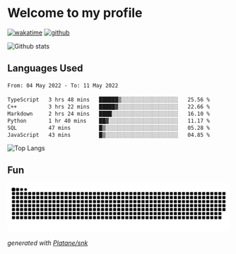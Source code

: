 # Welcome to my profile

[![wakatime](https://wakatime.com/badge/user/82c377cd-a54c-404c-b7df-177b313ca539.svg)](https://wakatime.com/@82c377cd-a54c-404c-b7df-177b313ca539)
[![github](https://img.shields.io/github/followers/xinthose?logo=github&style=plastic)](https://github.com/alanhamlett?tab=followers)

![Github stats](https://github-readme-stats.vercel.app/api?username=xinthose&show_icons=true&theme=radical&count_private=true)

## Languages Used

<!--START_SECTION:waka-->

```text
From: 04 May 2022 - To: 11 May 2022

TypeScript   3 hrs 48 mins   ██████▒░░░░░░░░░░░░░░░░░░   25.56 %
C++          3 hrs 22 mins   █████▓░░░░░░░░░░░░░░░░░░░   22.66 %
Markdown     2 hrs 24 mins   ████░░░░░░░░░░░░░░░░░░░░░   16.10 %
Python       1 hr 40 mins    ██▓░░░░░░░░░░░░░░░░░░░░░░   11.17 %
SQL          47 mins         █▒░░░░░░░░░░░░░░░░░░░░░░░   05.28 %
JavaScript   43 mins         █▒░░░░░░░░░░░░░░░░░░░░░░░   04.85 %
```

<!--END_SECTION:waka-->

![Top Langs](https://github-readme-stats.vercel.app/api/top-langs/?username=xinthose)

## Fun
![github contribution grid snake animation](https://raw.githubusercontent.com/xinthose/xinthose/output/github-contribution-grid-snake.svg)

_generated with [Platane/snk](https://github.com/Platane/snk)_
